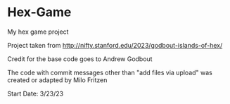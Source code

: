 # Hex-Game
My hex game project

Project taken from http://nifty.stanford.edu/2023/godbout-islands-of-hex/

Credit for the base code goes to Andrew Godbout

The code with commit messages other than "add files via upload" was created or adapted by Milo Fritzen

Start Date: 3/23/23
